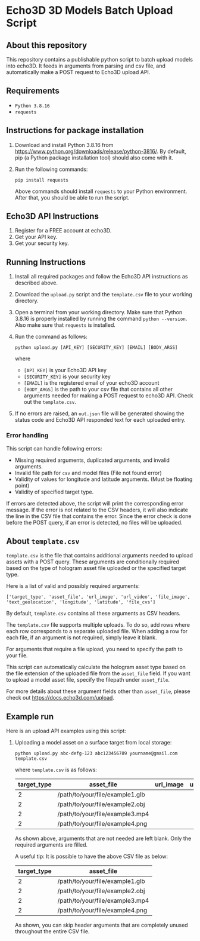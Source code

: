 # Echo3D 3D Models Batch Upload Script

## About this repository

This repository contains a publishable python script to batch upload models into echo3D. It feeds in arguments from parsing and csv file, and automatically make a POST request to Echo3D upload API.

## Requirements

* `Python 3.8.16`
* `requests`

## Instructions for package installation

1. Download and install Python 3.8.16 from https://www.python.org/downloads/release/python-3816/. By default, pip (a Python package installation tool) should also come with it.

2. Run the following commands:
   
   `pip install requests`
   
   Above commands should install `requests` to your Python environment. After that, you should be able to run the script. 

## Echo3D API Instructions

1. Register for a FREE account at echo3D.
2. Get your API key.
3. Get your security key.

## Running Instructions

1. Install all required packages and follow the Echo3D API instructions as described above.

2. Download the `upload.py` script and the `template.csv` file to your working directory.

3. Open a terminal from your working directory. Make sure that Python 3.8.16 is properly installed by running the command `python --version`. Also make sure that `requests` is installed. 

4. Run the command as follows:
   
   `python upload.py [API_KEY] [SECURITY_KEY] [EMAIL] [BODY_ARGS]`

   where
   
   * `[API_KEY]` is your Echo3D API key
   * `[SECURITY_KEY]` is your security key
   * `[EMAIL]` is the registered email of your echo3D account
   * `[BODY_ARGS]` is the path to your csv file that contains all other arguments needed for making a POST request to echo3D API. Check out the `template.csv`. 

5. If no errors are raised, an `out.json` file will be generated showing the status code and Echo3D API responded text for each uploaded entry. 

### Error handling

This script can handle following errors:
 
 * Missing required arguments, duplicated arguments, and invalid arguments. 
 * Invalid file path for `csv` and model files (File not found error)
 * Validity of values for longitude and latitude arguments. (Must be floating point)
 * Validity of specified target type. 

If errors are detected above, the script will print the corresponding error message. If the error is not related to the CSV headers, it will also indicate the line in the CSV file that contains the error. Since the error check is done before the POST query, if an error is detected, no files will be uploaded. 

## About `template.csv`

`template.csv` is the file that contains additional arguments needed to upload assets with a POST query. These arguments are conditionally required based on the type of hologram asset file uploaded or the specified target type.

Here is a list of valid and possibly required arguments: 

`['target_type', 'asset_file', 'url_image', 'url_video', 'file_image', 'text_geolocation', 'longitude', 'latitude', 'file_cvs']`

By default, `template.csv` contains all these arguments as CSV headers. 

The `template.csv` file supports multiple uploads. To do so, add rows where each row corresponds to a separate uploaded file. When adding a row for each file, if an argument is not required, simply leave it blank. 

For arguments that require a file upload, you need to specify the path to your file. 

This script can automatically calculate the hologram asset type based on the file extension of the uploaded file from the `asset_file` field. If you want to upload a model asset file, specify the filepath under `asset_file`. 

For more details about these argument fields other than `asset_file`, please check out https://docs.echo3d.com/upload.

## Example run

Here is an upload API examples using this script:

1. Uploading a model asset on a surface target from local storage:

    `python upload.py abc-defg-123 abc123456789 yourname@gmail.com template.csv`

    where `template.csv` is as follows:

   |target_type|asset_file                          |url_image|url_video|file_image|text_geolocation|longitude|latitude|file_cvs|
   |-----------|------------------------------------|---------|---------|----------|----------------|---------|--------|--------|
   |2          |/path/to/your/file/example1.glb     |         |         |          |                |         |        |        |
   |2          |/path/to/your/file/example2.obj     |         |         |          |                |         |        |        |
   |2          |/path/to/your/file/example3.mp4     |         |         |          |                |         |        |        |
   |2          |/path/to/your/file/example4.png     |         |         |          |                |         |        |        |


    As shown above, arguments that are not needed are left blank. Only the required arguments are filled. 

    A useful tip: It is possible to have the above CSV file as below:

   |target_type|asset_file                          |
   |-----------|------------------------------------|
   |2          |/path/to/your/file/example1.glb     |
   |2          |/path/to/your/file/example2.obj     |
   |2          |/path/to/your/file/example3.mp4     |    
   |2          |/path/to/your/file/example4.png     |

    As shown, you can skip header arguments that are completely unused throughout the entire CSV file. 


